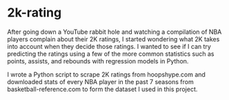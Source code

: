 # 2k-rating
After going down a YouTube rabbit hole and watching a compilation of NBA players complain about their 2K ratings, I started wondering what 2K takes into account when they decide those ratings. I wanted to see if I can try predicting the ratings using a few of the more common statistics such as points, assists, and rebounds with regression models in Python.

I wrote a Python script to scrape 2K ratings from hoopshype.com and downloaded stats of every NBA player in the past 7 seasons from basketball-reference.com to form the dataset I used in this project.
